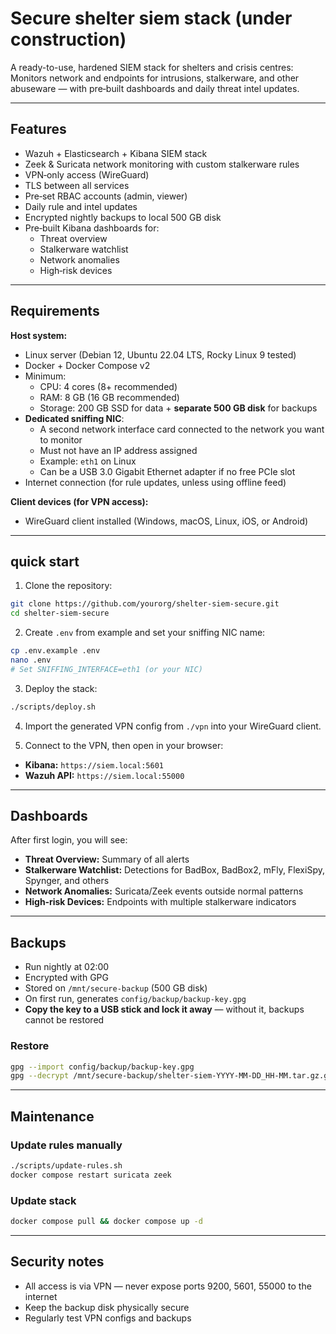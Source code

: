 # Secure shelter siem stack (under construction)

A ready-to-use, hardened SIEM stack for shelters and crisis centres: Monitors network and endpoints for intrusions, 
stalkerware, and other abuseware — with pre‑built dashboards and daily threat intel updates.

---

## Features

- Wazuh + Elasticsearch + Kibana SIEM stack
- Zeek & Suricata network monitoring with custom stalkerware rules
- VPN‑only access (WireGuard)
- TLS between all services
- Pre‑set RBAC accounts (admin, viewer)
- Daily rule and intel updates
- Encrypted nightly backups to local 500 GB disk
- Pre‑built Kibana dashboards for:
  - Threat overview
  - Stalkerware watchlist
  - Network anomalies
  - High‑risk devices

---

## Requirements

**Host system:**
- Linux server (Debian 12, Ubuntu 22.04 LTS, Rocky Linux 9 tested)
- Docker + Docker Compose v2
- Minimum:
  - CPU: 4 cores (8+ recommended)
  - RAM: 8 GB (16 GB recommended)
  - Storage: 200 GB SSD for data + **separate 500 GB disk** for backups
- **Dedicated sniffing NIC**:
  - A second network interface card connected to the network you want to monitor
  - Must not have an IP address assigned
  - Example: `eth1` on Linux
  - Can be a USB 3.0 Gigabit Ethernet adapter if no free PCIe slot
- Internet connection (for rule updates, unless using offline feed)

**Client devices (for VPN access):**

- WireGuard client installed (Windows, macOS, Linux, iOS, or Android)

---

## quick start

1. Clone the repository:

```bash
git clone https://github.com/yourorg/shelter-siem-secure.git
cd shelter-siem-secure
````

2. Create `.env` from example and set your sniffing NIC name:

```bash
cp .env.example .env
nano .env
# Set SNIFFING_INTERFACE=eth1 (or your NIC)
```

3. Deploy the stack:

```bash
./scripts/deploy.sh
```

4. Import the generated VPN config from `./vpn` into your WireGuard client.

5. Connect to the VPN, then open in your browser:

* **Kibana:** `https://siem.local:5601`
* **Wazuh API:** `https://siem.local:55000`

---

## Dashboards

After first login, you will see:

* **Threat Overview:** Summary of all alerts
* **Stalkerware Watchlist:** Detections for BadBox, BadBox2, mFly, FlexiSpy, Spynger, and others
* **Network Anomalies:** Suricata/Zeek events outside normal patterns
* **High‑risk Devices:** Endpoints with multiple stalkerware indicators

---

## Backups

* Run nightly at 02:00
* Encrypted with GPG
* Stored on `/mnt/secure-backup` (500 GB disk)
* On first run, generates `config/backup/backup-key.gpg`
* **Copy the key to a USB stick and lock it away** — without it, backups cannot be restored

### Restore

```bash
gpg --import config/backup/backup-key.gpg
gpg --decrypt /mnt/secure-backup/shelter-siem-YYYY-MM-DD_HH-MM.tar.gz.gpg | tar -xz -C data/
```

---

## Maintenance

### Update rules manually

```bash
./scripts/update-rules.sh
docker compose restart suricata zeek
```

### Update stack

```bash
docker compose pull && docker compose up -d
```

---

## Security notes

* All access is via VPN — never expose ports 9200, 5601, 55000 to the internet
* Keep the backup disk physically secure
* Regularly test VPN configs and backups


